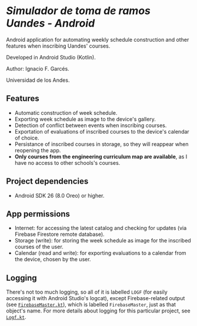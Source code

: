 # *Simulador de toma de ramos Uandes - Android*

Android application for automating weekly schedule construction and other features when inscribing Uandes' courses.

Developed in Android Studio (Kotlin).

Author: Ignacio F. Garcés.

Universidad de los Andes.

## Features

- Automatic construction of week schedule.
- Exporting week schedule as image to the device's gallery.
- Detection of conflict between events when inscribing courses.
- Exportation of evaluations of inscribed courses to the device's calendar of choice.
- Persistance of inscribed courses in storage, so they will reappear when reopening the app.
- **Only courses from the engineering curriculum map are available**, as I have no access to other schools's courses.

## Project dependencies

- Android SDK 26 (8.0 Oreo) or higher.

## App permissions

- Internet: for accessing the latest catalog and checking for updates (via Firebase Firestore remote database).
- Storage (write): for storing the week schedule as image for the inscribed courses of the user.
- Calendar (read and write): for exporting evaluations to a calendar from the device, chosen by the user.

## Logging

There's not too much logging, so all of it is labelled `LOGF` (for easily accessing it with Android Studio's logcat), except Firebase-related output (see [`FirebaseMaster.kt`](./TomaRamosUandes/app/src/main/java/com/ifgarces/tomaramosuandes/networking/FirebaseMaster.kt)), which is labelled `FirebaseMaster`, just as that object's name. For more details about logging for this particular project, see [`Logf.kt`](./TomaRamosUandes/app/src/main/java/com/ifgarces/tomaramosuandes/utils/Logf.kt).
